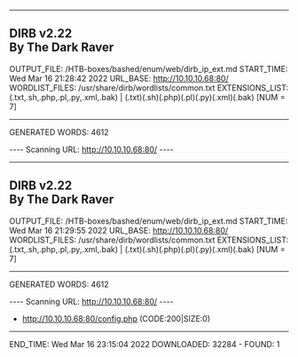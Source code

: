 
-----------------
DIRB v2.22    
By The Dark Raver
-----------------

OUTPUT_FILE: /HTB-boxes/bashed/enum/web/dirb_ip_ext.md
START_TIME: Wed Mar 16 21:28:42 2022
URL_BASE: http://10.10.10.68:80/
WORDLIST_FILES: /usr/share/dirb/wordlists/common.txt
EXTENSIONS_LIST: (.txt,.sh,.php,.pl,.py,.xml,.bak) | (.txt)(.sh)(.php)(.pl)(.py)(.xml)(.bak) [NUM = 7]

-----------------

GENERATED WORDS: 4612

---- Scanning URL: http://10.10.10.68:80/ ----

-----------------
DIRB v2.22    
By The Dark Raver
-----------------

OUTPUT_FILE: /HTB-boxes/bashed/enum/web/dirb_ip_ext.md
START_TIME: Wed Mar 16 21:29:55 2022
URL_BASE: http://10.10.10.68:80/
WORDLIST_FILES: /usr/share/dirb/wordlists/common.txt
EXTENSIONS_LIST: (.txt,.sh,.php,.pl,.py,.xml,.bak) | (.txt)(.sh)(.php)(.pl)(.py)(.xml)(.bak) [NUM = 7]

-----------------

GENERATED WORDS: 4612

---- Scanning URL: http://10.10.10.68:80/ ----
+ http://10.10.10.68:80/config.php (CODE:200|SIZE:0)

-----------------
END_TIME: Wed Mar 16 23:15:04 2022
DOWNLOADED: 32284 - FOUND: 1
